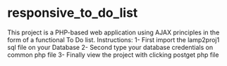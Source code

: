 # responsive_to_do_list
This project is a PHP-based web application using AJAX principles in the form of a functional To Do list. 
Instructions:
1- First import the lamp2proj1 sql file on your Database
2- Second type your database credentials on common php file
3- Finally view the project with clicking postget php file
